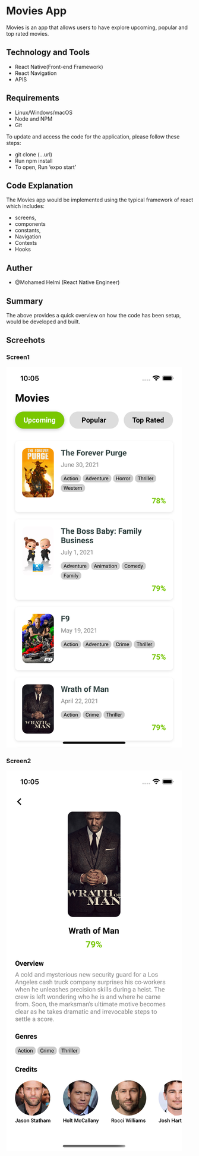# Movies App

Movies is an app that allows users to have explore upcoming, popular and top rated movies.

## Technology and Tools

-   React Native(Front-end Framework)
-   React Navigation
-   APIS

## Requirements

-   Linux/Windows/macOS
-   Node and NPM
-   Git

To update and access the code for the application, please follow these steps:

-   git clone (...url)
-   Run npm install
-   To open, Run ‘expo start’

## Code Explanation

The Movies app would be implemented using the typical framework of react which includes:

-   screens,
-   components
-   constants,
-   Navigation
-   Contexts
-   Hooks

## Auther

-   @Mohamed Helmi (React Native Engineer)

## Summary

The above provides a quick overview on how the code has been setup, would be developed and built.

## Screehots

### Screen1

![alt text](https://github.com/mohamedhelmi70/movies/blob/master/screen1.png?raw=true)

### Screen2

![alt text](https://github.com/mohamedhelmi70/movies/blob/master/screen2.png?raw=true)
